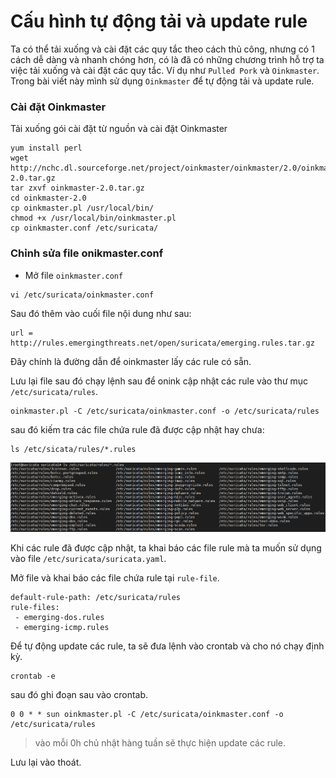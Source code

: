 # Cấu hình tự động tải và update rule

Ta có thể tải xuống và cài đặt các quy tắc theo cách thủ công, nhưng có 1 cách dễ dàng và nhanh chóng hơn, có là đã có những chương trình hỗ trợ ta việc tải xuống và cài đặt các quy tắc. Ví dụ như  `Pulled Pork` và `Oinkmaster`. 
Trong bài viết này mình sử dụng `Oinkmaster` để tự động tải và update rule. 

### Cài đặt Oinkmaster 

Tải xuống gói cài đặt từ nguồn và cài đặt Oinkmaster

```
yum install perl
wget http://nchc.dl.sourceforge.net/project/oinkmaster/oinkmaster/2.0/oinkmaster-2.0.tar.gz
tar zxvf oinkmaster-2.0.tar.gz
cd oinkmaster-2.0
cp oinkmaster.pl /usr/local/bin/
chmod +x /usr/local/bin/oinkmaster.pl
cp oinkmaster.conf /etc/suricata/
```

### Chỉnh sửa file onikmaster.conf

- Mở file `oinkmaster.conf`

```
vi /etc/suricata/oinkmaster.conf
```

Sau đó thêm vào cuối file nội dung như sau: 

```
url = http://rules.emergingthreats.net/open/suricata/emerging.rules.tar.gz
```
Đây chính là đường dẫn để oinkmaster lấy các rule có sẵn. 

Lưu lại file sau đó chạy lệnh sau để onink cập nhật các rule vào thư mục  `/etc/suricata/rules`. 

```
oinkmaster.pl -C /etc/suricata/oinkmaster.conf -o /etc/suricata/rules
```

sau đó kiếm tra các file chứa rule đã được cập nhật hay chưa: 

```
ls /etc/sicata/rules/*.rules
```

![image](../Image/rule1.png)

Khi các rule đã được cập nhật, ta khai báo các file rule mà ta muốn sử dụng vào file `/etc/suricata/suricata.yaml`. 

Mở file và khai báo các file chứa rule tại `rule-file`. 

```
default-rule-path: /etc/suricata/rules
rule-files:
 - emerging-dos.rules
 - emerging-icmp.rules
```

Để tự động update các rule, ta sẽ đưa lệnh vào crontab và cho nó chạy định kỳ. 

```
crontab -e
```

sau đó ghi đoạn sau vào crontab.

```
0 0 * * sun oinkmaster.pl -C /etc/suricata/oinkmaster.conf -o /etc/suricata/rules
```
>vào mỗi 0h chủ nhật hàng tuần sẽ thực hiện update các rule.

Lưu lại vào thoát. 